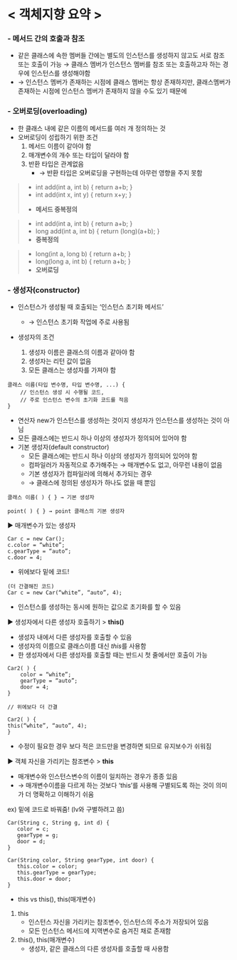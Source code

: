 # < 객체지향 요약 > 

### - 메서드 간의 호출과 참조

- 같은 클래스에 속한 멤버들 간에는 별도의 인스턴스를 생성하지 않고도 서로 참조 또는 호출이 가능 → 클래스 멤버가 인스턴스 멤버를 참조 또는 호출하고자 하는 경우에 인스턴스를 생성해야함 
- → 인스턴스 멤버가 존재하는 시점에 클래스 멤버는 항상 존재하지만, 클래스멤버가 존재하는 시점에 인스턴스 멤버가 존재하지 않을 수도 있기 때문에

### - 오버로딩(overloading)

- 한 클래스 내에 같은 이름의 메서드를 여러 개 정의하는 것
- 오버로딩이 성립하기 위한 조건
  1. 메서드 이름이 같아야 함
  2. 매개변수의 개수 또는 타입이 달라야 함
  3. 반환 타입은 관계없음
     + → 반환 타입은 오버로딩을 구현하는데 아무런 영향을 주지 못함

> * int add(int a, int b) { return a+b; }
> * int add(int x, int y) { return x+y; }
> - **메서드 중복정의**

> - int add(int a, int b) { return a+b; }
> - long add(int a, int b) { return (long)(a+b); }
> - **중복정의**

>- long(int a, long b) { return a+b; }
>- long(long a, int b) { return a+b; }
>-  **오버로딩**

### - 생성자(constructor)
- 인스턴스가 생성될 때 호출되는 ‘인스턴스 초기화 메서드’
  - → 인스턴스 초기화 작업에 주로 사용됨

- 생성자의 조건
  1. 생성자 이름은 클래스의 이름과 같아야 함
  2. 생성자는 리턴 값이 없음
  3. 모든 클래스는 생성자를 가져야 함

```
클래스 이름(타입 변수명, 타입 변수명, ...) {
    // 인스턴스 생성 시 수행될 코드,
    // 주로 인스턴스 변수의 초기화 코드를 적음            
}
```
- 연산자 new가 인스턴스를 생성하는 것이지 생성자가 인스턴스를 생성하는 것이 아님
- 모든 클래스에는 반드시 하나 이상의 생성자가 정의되어 있어야 함
- 기본 생성자(default constructor)
    - 모든 클래스에는 반드시 하나 이상의 생성자가 정의되어 있어야 함
    - 컴파일러가 자동적으로 추가해주는 → 매개변수도 없고, 아무런 내용이 없음
    - 기본 생성자가 컴파일러에 의해서 추가되는 경우
    - → 클래스에 정의된 생성자가 하나도 없을 때 뿐임
```
클래스 이름( ) { } → 기본 생성자

point( ) { } → point 클래스의 기본 생성자
```
▶ 매개변수가 있는 생성자
```
Car c = new Car();
c.color = “white”;
c.gearType = “auto”;
c.door = 4;
```
- 위에보다 밑에 코드!
```
(더 간결해진 코드)
Car c = new Car(“white”, “auto”, 4);
```
- 인스턴스를 생성하는 동시에 원하는 값으로 초기화를 할 수 있음

▶ 생성자에서 다른 생성자 호출하기 > **this()**
- 생성자 내에서 다른 생성자를 호출할 수 있음
- 생성자의 이름으로 클래스이름 대신 *this*를 사용함
- 한 생성자에서 다른 생성자를 호출할 때는 반드시 첫 줄에서만 호출이 가능
```
Car2( ) {
    color = “white”;
    gearType = “auto”;            
    door = 4;
}
```
```
// 위에보다 더 간결

Car2( ) {
this(“white”, “auto”, 4);
}
```
- 수정이 필요한 경우 보다 적은 코드만을 변경하면 되므로 유지보수가 쉬워짐

▶ 객체 자신을 가리키는 참조변수 > **this**
- 매개변수와 인스턴스변수의 이름이 일치하는 경우가 종종 있음 
- → 매개변수이름을 다르게 하는 것보다 ‘this’를 사용해 구별되도록 하는 것이 의미가 더 명확하고 이해하기 쉬움

ex) 밑에 코드로 바꿔줌! (lv와 구별하려고 씀)
```
Car(String c, String g, int d) {
   color = c;
   gearType = g;
   door = d;
}
```
````
Car(String color, String gearType, int door) {
   this.color = color;
   this.gearType = gearType;
   this.door = door;
}
````
- this vs this(), this(매개변수)
1. this
   - 인스턴스 자신을 가리키는 참조변수, 인스턴스의 주소가 저장되어 있음
   - 모든 인스턴스 메서드에 지역변수로 숨겨진 채로 존재함
2. this(), this(매개변수)
   - 생성자, 같은 클래스의 다른 생성자를 호출할 때 사용함


